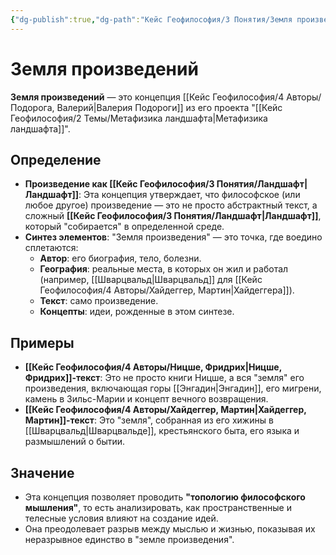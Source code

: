 ```yaml
---
{"dg-publish":true,"dg-path":"Кейс Геофилософия/3 Понятия/Земля произведений","permalink":"/kejs-geofilosofiya/3-ponyatiya/zemlya-proizvedenij/","dgShowLocalGraph":true}
---
```


# Земля произведений

**Земля произведений** — это концепция [[Кейс Геофилософия/4 Авторы/Подорога, Валерий\|Валерия Подороги]] из его проекта "[[Кейс Геофилософия/2 Темы/Метафизика ландшафта\|Метафизика ландшафта]]".

## Определение
- **Произведение как [[Кейс Геофилософия/3 Понятия/Ландшафт\|Ландшафт]]**: Эта концепция утверждает, что философское (или любое другое) произведение — это не просто абстрактный текст, а сложный **[[Кейс Геофилософия/3 Понятия/Ландшафт\|Ландшафт]]**, который "собирается" в определенной среде.
- **Синтез элементов**: "Земля произведения" — это точка, где воедино сплетаются:
    - **Автор**: его биография, тело, болезни.
    - **География**: реальные места, в которых он жил и работал (например, [[Шварцвальд\|Шварцвальд]] для [[Кейс Геофилософия/4 Авторы/Хайдеггер, Мартин\|Хайдеггера]]).
    - **Текст**: само произведение.
    - **Концепты**: идеи, рожденные в этом синтезе.

## Примеры
- **[[Кейс Геофилософия/4 Авторы/Ницше, Фридрих\|Ницше, Фридрих]]-текст**: Это не просто книги Ницше, а вся "земля" его произведения, включающая горы [[Энгадин\|Энгадин]], его мигрени, камень в Зильс-Марии и концепт вечного возвращения.
- **[[Кейс Геофилософия/4 Авторы/Хайдеггер, Мартин\|Хайдеггер, Мартин]]-текст**: Это "земля", собранная из его хижины в [[Шварцвальд\|Шварцвальде]], крестьянского быта, его языка и размышлений о бытии.

## Значение
- Эта концепция позволяет проводить **"топологию философского мышления"**, то есть анализировать, как пространственные и телесные условия влияют на создание идей.
- Она преодолевает разрыв между мыслью и жизнью, показывая их неразрывное единство в "земле произведения".